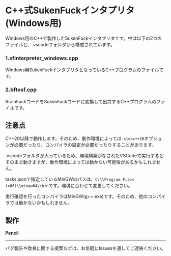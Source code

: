# C++式SukenFuckインタプリタ(Windows用)

Windows用のC++で製作したSukenFuckインタプリタです。中は以下の2つのファイルと、.vscodeフォルダから構成されています。
### 1.sfinterpreter_windows.cpp

Windows用SukenFuckインタプリタとなっているC++プログラムのファイルです。

### 2.bftosf.cpp

BrainFuckコードをSukenFuckコードに変換して出力するC++プログラムのファイルです。

## 注意点
C++20以降で動作します。そのため、動作環境によっては```-std=c++20```オプションが必要だったり、コンパイラの設定が必要だったりすることがあります。

.vscodeフォルダが入っているため、環境構築がなされたVSCodeで実行するとそのまま動きますが、動作環境によっては動かない可能性があるかもしれません。

tasks.jsonで指定しているMinGWのパスは、```C:\\Program Files (x86)\\mingw64\\bin```です。環境に合わせて変更してください。

実行確認を行ったコンパイラはMinGW(g++.exe)です。そのため、他のコンパイラでは動かないかもしれません。

## 製作
**Pencil**

---

バグ報告や改良に関する提案などは、お気軽にIssuesを通してご連絡ください。
